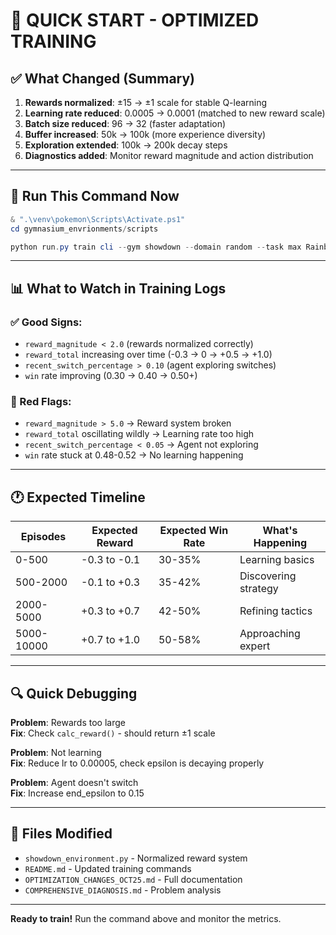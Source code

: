 # 🚀 QUICK START - OPTIMIZED TRAINING

## ✅ What Changed (Summary)
1. **Rewards normalized**: ±15 → ±1 scale for stable Q-learning
2. **Learning rate reduced**: 0.0005 → 0.0001 (matched to new reward scale)
3. **Batch size reduced**: 96 → 32 (faster adaptation)
4. **Buffer increased**: 50k → 100k (more experience diversity)
5. **Exploration extended**: 100k → 200k decay steps
6. **Diagnostics added**: Monitor reward magnitude and action distribution

---

## 🎯 Run This Command Now

```powershell
& ".\venv\pokemon\Scripts\Activate.ps1"
cd gymnasium_envrionments/scripts

python run.py train cli --gym showdown --domain random --task max Rainbow --batch_size 32 --lr 0.0001 --start_epsilon 1.0 --end_epsilon 0.10 --decay_steps 200000 --number_steps_per_evaluation 2000 --target_update_freq 5000 --buffer_size 100000 --save_train_checkpoints 1
```

---

## 📊 What to Watch in Training Logs

### ✅ Good Signs:
- `reward_magnitude < 2.0` (rewards normalized correctly)
- `reward_total` increasing over time (-0.3 → 0 → +0.5 → +1.0)
- `recent_switch_percentage > 0.10` (agent exploring switches)
- `win` rate improving (0.30 → 0.40 → 0.50+)

### 🚨 Red Flags:
- `reward_magnitude > 5.0` → Reward system broken
- `reward_total` oscillating wildly → Learning rate too high
- `recent_switch_percentage < 0.05` → Agent not exploring
- `win` rate stuck at 0.48-0.52 → No learning happening

---

## 🕐 Expected Timeline

| Episodes | Expected Reward | Expected Win Rate | What's Happening |
|----------|----------------|-------------------|------------------|
| 0-500 | -0.3 to -0.1 | 30-35% | Learning basics |
| 500-2000 | -0.1 to +0.3 | 35-42% | Discovering strategy |
| 2000-5000 | +0.3 to +0.7 | 42-50% | Refining tactics |
| 5000-10000 | +0.7 to +1.0 | 50-58% | Approaching expert |

---

## 🔍 Quick Debugging

**Problem**: Rewards too large  
**Fix**: Check `calc_reward()` - should return ±1 scale

**Problem**: Not learning  
**Fix**: Reduce lr to 0.00005, check epsilon is decaying properly

**Problem**: Agent doesn't switch  
**Fix**: Increase end_epsilon to 0.15

---

## 📁 Files Modified
- `showdown_environment.py` - Normalized reward system
- `README.md` - Updated training commands
- `OPTIMIZATION_CHANGES_OCT25.md` - Full documentation
- `COMPREHENSIVE_DIAGNOSIS.md` - Problem analysis

---

**Ready to train!** Run the command above and monitor the metrics.
